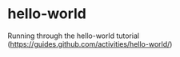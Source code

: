 # hello-world
Running through the hello-world tutorial (https://guides.github.com/activities/hello-world/)
